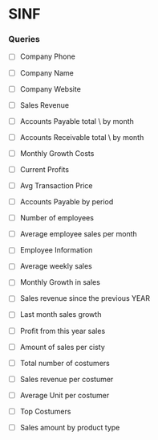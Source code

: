 # SINF

### Queries

* [ ] Company Phone
* [ ] Company Name
* [ ] Company Website
* [ ] Sales Revenue
* [ ] Accounts Payable total \ by month
* [ ] Accounts Receivable total \ by month
* [ ] Monthly Growth Costs
* [ ] Current Profits
* [ ] Avg Transaction Price
* [ ] Accounts Payable by period
* [ ] Number of employees
* [ ] Average employee sales per month
* [ ] Employee Information
* [ ] Average weekly sales
* [ ] Monthly Growth in sales
* [ ] Sales revenue since the previous YEAR
* [ ] Last month sales growth
* [ ] Profit from this year sales
* [ ] Amount of sales per cisty
* [ ] Total number of costumers
* [ ] Sales revenue per costumer
* [ ] Average Unit per costumer
* [ ] Top Costumers
* [ ] Sales amount by product type

